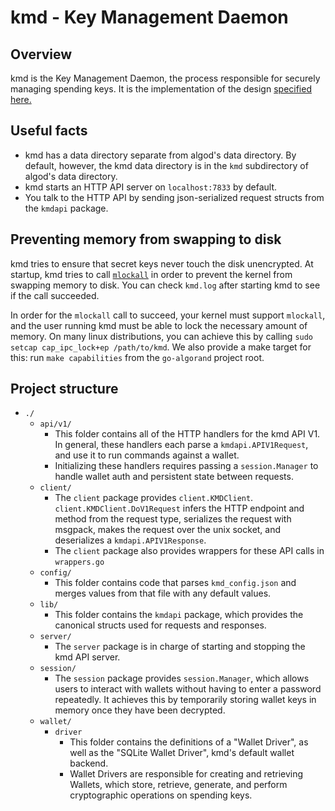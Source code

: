 # kmd - Key Management Daemon

## Overview
kmd is the Key Management Daemon, the process responsible for securely managing spending keys. It is the implementation of the design [specified here.](https://docs.google.com/document/d/1j7sLC2BphSFqd76GEIJvw4GpY2tNW7nmk_Ea7UfBEWc/edit?usp=sharing)

## Useful facts
- kmd has a data directory separate from algod's data directory. By default, however, the kmd data directory is in the `kmd` subdirectory of algod's data directory.
- kmd starts an HTTP API server on `localhost:7833` by default.
- You talk to the HTTP API by sending json-serialized request structs from the `kmdapi` package.

## Preventing memory from swapping to disk
kmd tries to ensure that secret keys never touch the disk unencrypted. At startup, kmd tries to call [`mlockall`](https://linux.die.net/man/2/mlockall) in order to prevent the kernel from swapping memory to disk. You can check `kmd.log` after starting kmd to see if the call succeeded.

In order for the `mlockall` call to succeed, your kernel must support `mlockall`, and the user running kmd must be able to lock the necessary amount of memory. On many linux distributions, you can achieve this by calling `sudo setcap cap_ipc_lock+ep /path/to/kmd`. We also provide a make target for this: run `make capabilities` from the `go-algorand` project root.

## Project structure
- `./`
	- `api/v1/`
		- This folder contains all of the HTTP handlers for the kmd API V1. In general, these handlers each parse a `kmdapi.APIV1Request`, and use it to run commands against a wallet.
		- Initializing these handlers requires passing a `session.Manager` to handle wallet auth and persistent state between requests.
	- `client/`
		- The `client` package provides `client.KMDClient`. `client.KMDClient.DoV1Request` infers the HTTP endpoint and method from the request type, serializes the request with msgpack, makes the request over the unix socket, and deserializes a `kmdapi.APIV1Response`.
		- The `client` package also provides wrappers for these API calls in `wrappers.go`
	- `config/`
		- This folder contains code that parses `kmd_config.json` and merges values from that file with any default values.
	- `lib/`
		- This folder contains the `kmdapi` package, which provides the canonical structs used for requests and responses.
	- `server/`
		- The `server` package is in charge of starting and stopping the kmd API server.
	- `session/`
		- The `session` package provides `session.Manager`, which allows users to interact with wallets without having to enter a password repeatedly. It achieves this by temporarily storing wallet keys in memory once they have been decrypted.
	- `wallet/`
		- `driver`
			- This folder contains the definitions of a "Wallet Driver", as well as the "SQLite Wallet Driver", kmd's default wallet backend.
			- Wallet Drivers are responsible for creating and retrieving Wallets, which store, retrieve, generate, and perform cryptographic operations on spending keys.

